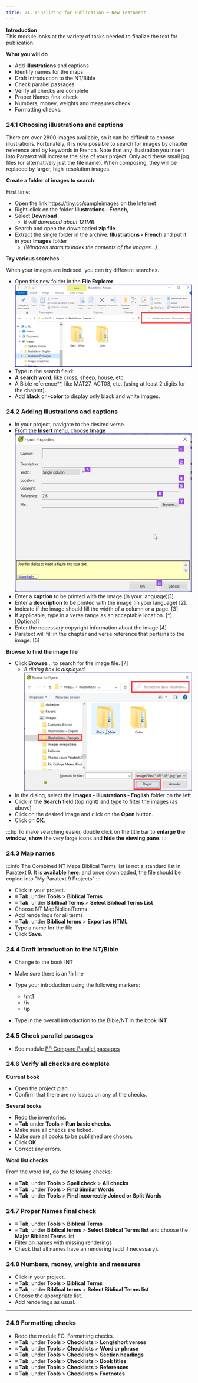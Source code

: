 ```yaml
---
title: 24. Finalizing for Publication – New Testament
---
```



**Introduction**  
This module looks at the variety of tasks needed to finalize the text for publication.

**What you will do**  
-  Add **illustrations** and captions
-  Identify names for the maps
-  Draft Introduction to the NT/Bible
-  Check parallel passages
-  Verify all checks are complete
-  Proper Names final check
-  Numbers, money, weights and measures check
-  Formatting checks.

### 24.1 Choosing illustrations and captions

There are over 2800 images available, so it can be difficult to choose illustrations. Fortunately, it is now possible to search for images by chapter reference and by keywords in French. Note that any illustration you insert into Paratext will increase the size of your project. Only add these small jpg files (or alternatively just the file name). When composing, they will be replaced by larger, high-resolution images.

**Create a folder of images to search**

First time:

- Open the link https://tiny.cc/sampleimages on the Internet
- Right-click on the folder **Illustrations - French**,
- Select **Download**  
    -  *It will download about 121MB*.
- Search and open the downloaded **zip file**.
- Extract the single folder in the archive: **Illustrations - French** and put it in your **Images** folder  
    -  *(Windows starts to index the contents of the images…)*

**Try various searches**

When your images are indexed, you can try different searches.

- Open this new folder in the **File Explorer**.  
    ![](../media/8dca24a8d36d8960c4e0a54ddb5ea755.png)
- Type in the search field:
- **A search word**, like cross, sheep, house, etc.
- A Bible reference**, like MAT27, ACT03, etc. (using at least 2 digits for the chapter).
- Add **black** or **-color** to display only black and white images.

### 24.2 Adding illustrations and captions

- In your project, navigate to the desired verse.
- From the **Insert** menu, choose **Image**  
    ![](../media/InsertFigure.png)
- Enter a **caption** to be printed with the image (in your language)[1].
- Enter a **description** to be printed with the image (in your language) [2].
- Indicate if the image should fill the width of a column or a page. [3]
- If applicable, type in a verse range as an acceptable location. [\*] [Optional]
- Enter the necessary copyright information about the image [4]
- Paratext will fill in the chapter and verse reference that pertains to the image. [5]

**Browse to find the image file**

- Click **Browse**… to search for the image file. [7]  
    -  *A dialog box is displayed*.  
    ![](../media/007416d672d4724d28176d23b4f32e04.png)
- In the dialog, select the **Images - Illustrations - English** folder on the left
- Click in the **Search** field (top right) and type to filter the images (as above)
- Click on the desired image and click on the **Open** button.
- Click on **OK**.

:::tip
To make searching easier, double click on the title bar to **enlarge the window**, **show** the very large icons and **hide the viewing pane**.
:::

### 24.3 Map names
:::info
The Combined NT Maps Biblical Terms list is not a standard list in Paratext 9. It is [**available here**](pathname:///img/CombinedNTMapBiblicalTerms.xml): and once downloaded, the file should be copied into "My Paratext 9 Projects"
:::
-  Click in your project.
-  **≡ Tab**, under **Tools** \> **Biblical Terms**
-  **≡ Tab**, under **Bibllical Terms** \> **Select Biblical Terms List**
-  Choose NT MapBiblicalTerms
-  Add renderings for all terms
-  **≡ Tab**, under **Biblical terms** \> **Export as HTML**
-  Type a name for the file
-  Click **Save**.

### 24.4 Draft Introduction to the NT/Bible
-  Change to the book INT
-  Make sure there is an \\h line
-  Type your introduction using the following markers:  
    -  \\mt1  
    -  \\is  
    -  \\ip
    
-  Type in the overall introduction to the Bible/NT in the book **INT**

### 24.5 Check parallel passages
-  See module [PP Compare Parallel passages](23.PP.md)

### 24.6 Verify all checks are complete
**Current book**

-  Open the project plan.
-  Confirm that there are no issues on any of the checks.

**Several books**

-  Redo the inventories.
-  **≡ Tab** under **Tools** \> **Run basic checks.**
-  Make sure all checks are ticked.
-  Make sure all books to be published are chosen.
-  Click **OK**.
-  Correct any errors.

**Word list checks**

From the word list, do the following checks:

-  **≡ Tab**, under **Tools** \> **Spell check** \> **All checks**
-  **≡ Tab**, under **Tools** \> **Find Similar Words**
-  **≡ Tab**, under **Tools** \> **Find Incorrectly Joined or Split Words**

### 24.7 Proper Names final check
-  **≡ Tab**, under **Tools** \> **Biblical Terms**
-  **≡ Tab**, under **Biblical terms** \> **Select Biblical Terms list** and choose the **Major Biblical Terms** list
-  Filter on names with missing renderings
-  Check that all names have an rendering (add if necessary).

### 24.8 Numbers, money, weights and measures
-  Click in your project.
-  **≡ Tab**, under **Tools** \> **Biblical Terms**
-  **≡ Tab**, under **Biblical terms** \> **Select Biblical Terms list**
-  Choose the appropriate list.
-  Add renderings as usual.
 
-----


### 24.9 Formatting checks
-  Redo the module FC: Formatting checks.
-  **≡ Tab**, under **Tools** \> **Checklists** \> **Long/short verses**
-  **≡ Tab**, under **Tools** \> **Checklists** \> **Word or phrase**
-  **≡ Tab**, under **Tools** \> **Checklists** \> **Section headings**
-  **≡ Tab**, under **Tools** \> **Checklists** \> **Book titles**
-  **≡ Tab**, under **Tools** \> **Checklists** \> **References**
-  **≡ Tab**, under **Tools** \> **Checklists \> Footnotes**
